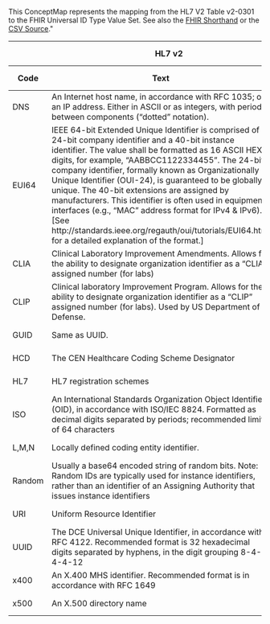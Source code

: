 
This ConceptMap represents the mapping from the HL7 V2 Table v2-0301 to the FHIR Universal ID Type Value Set. See also the <a href='https://github.com/HL7/v2-to-fhir/blob/master/tank/ConceptMap v2-0301 to Universal ID Type.fsh'>FHIR Shorthand</a> or the <a href='https://github.com/HL7/v2-to-fhir/blob/master/mappings/'>CSV Source</a>."
<table class='grid'><thead>
<tr><th colspan='3' style='border-right: 2px solid black;'>HL7 v2</th><th colspan='3' style='border-right: 2px solid black;'>Condition (IF True, args)</th><th colspan='4'>HL7 FHIR</th><th>Comments</th></tr>
<tr><th>Code</th><th>Text</th><th>Computable ANTLR</th><th>Computable FHIRPath</th><th>Code</th><th>&#xA0;</th><th>Display</th><th>Code System</th><th>&#xA0;</th></tr></thead>
<tbody>
<tr><td>DNS</td><td>An Internet host name, in accordance with RFC 1035; or an IP address. Either in ASCII or as integers, with periods between components (“dotted” notation).</td><td style='border-right: 2px'>HL70301</td><td></td><td></td><td style='border-right: 2px'></td><td>DNS</td><td></td><td>An Internet host name, in accordance with RFC 1035; or an IP address. Either in ASCII or as integers, with periods between components (“dotted” notation).</td><td>http://terminology.hl7.org/CodeSystem/v2-0301</td><td></td></tr>
<tr><td>EUI64</td><td>IEEE 64-bit Extended Unique Identifier is comprised of a 24-bit company identifier and a 40-bit instance identifier. The value shall be formatted as 16 ASCII HEX digits, for example, “AABBCC1122334455”. The 24-bit company identifier, formally known as Organizationally Unique Identifier (OUI-24), is guaranteed to be globally unique. The 40-bit extensions are assigned by manufacturers. This identifier is often used in equipment interfaces (e.g., “MAC” address format for IPv4 &amp; IPv6). [See http://standards.ieee.org/regauth/oui/tutorials/EUI64.html for a detailed explanation of the format.]</td><td style='border-right: 2px'>HL70301</td><td></td><td></td><td style='border-right: 2px'></td><td>EUI64</td><td></td><td>IEEE 64-bit Extended Unique Identifier is comprised of a 24-bit company identifier and a 40-bit instance identifier. The value shall be formatted as 16 ASCII HEX digits, for example, “AABBCC1122334455”. The 24-bit company identifier, formally known as Organizationally Unique Identifier (OUI-24), is guaranteed to be globally unique. The 40-bit extensions are assigned by manufacturers. This identifier is often used in equipment interfaces (e.g., “MAC” address format for IPv4 &amp; IPv6). [See http://standards.ieee.org/regauth/oui/tutorials/EUI64.html for a detailed explanation of the format.]</td><td>http://terminology.hl7.org/CodeSystem/v2-0301</td><td></td></tr>
<tr><td>CLIA</td><td>Clinical Laboratory Improvement Amendments. Allows for the ability to designate organization identifier as a “CLIA” assigned number (for labs)</td><td style='border-right: 2px'>HL70301</td><td></td><td></td><td style='border-right: 2px'></td><td>CLIA</td><td></td><td>Clinical Laboratory Improvement Amendments. Allows for the ability to designate organization identifier as a “CLIA” assigned number (for labs)</td><td>http://terminology.hl7.org/CodeSystem/v2-0301</td><td></td></tr>
<tr><td>CLIP</td><td>Clinical laboratory Improvement Program. Allows for the ability to designate organization identifier as a “CLIP” assigned number (for labs). Used by US Department of Defense.</td><td style='border-right: 2px'>HL70301</td><td></td><td></td><td style='border-right: 2px'></td><td>CLIP</td><td></td><td>Clinical laboratory Improvement Program. Allows for the ability to designate organization identifier as a “CLIP” assigned number (for labs). Used by US Department of Defense.</td><td>http://terminology.hl7.org/CodeSystem/v2-0301</td><td></td></tr>
<tr><td>GUID</td><td>Same as UUID.</td><td style='border-right: 2px'>HL70301</td><td></td><td></td><td style='border-right: 2px'></td><td>GUID</td><td></td><td>Same as UUID.</td><td>http://terminology.hl7.org/CodeSystem/v2-0301</td><td></td></tr>
<tr><td>HCD</td><td>The CEN Healthcare Coding Scheme Designator</td><td style='border-right: 2px'>HL70301</td><td></td><td></td><td style='border-right: 2px'></td><td>HCD</td><td></td><td>The CEN Healthcare Coding Scheme Designator</td><td>http://terminology.hl7.org/CodeSystem/v2-0301</td><td></td></tr>
<tr><td>HL7</td><td>HL7 registration schemes</td><td style='border-right: 2px'>HL70301</td><td></td><td></td><td style='border-right: 2px'></td><td>HL7</td><td></td><td>HL7 registration schemes</td><td>http://terminology.hl7.org/CodeSystem/v2-0301</td><td></td></tr>
<tr><td>ISO</td><td>An International Standards Organization Object Identifier (OID), in accordance with ISO/IEC 8824. Formatted as decimal digits separated by periods; recommended limit of 64 characters</td><td style='border-right: 2px'>HL70301</td><td></td><td></td><td style='border-right: 2px'></td><td>ISO</td><td></td><td>An International Standards Organization Object Identifier (OID), in accordance with ISO/IEC 8824. Formatted as decimal digits separated by periods; recommended limit of 64 characters</td><td>http://terminology.hl7.org/CodeSystem/v2-0301</td><td></td></tr>
<tr><td>L,M,N</td><td>Locally defined coding entity identifier.</td><td style='border-right: 2px'>HL70301</td><td></td><td></td><td style='border-right: 2px'></td><td>L,M,N</td><td></td><td>Locally defined coding entity identifier.</td><td>http://terminology.hl7.org/CodeSystem/v2-0301</td><td></td></tr>
<tr><td>Random</td><td>Usually a base64 encoded string of random bits.
 Note: Random IDs are typically used for instance identifiers, rather than an identifier of an Assigning Authority that issues instance identifiers</td><td style='border-right: 2px'>HL70301</td><td></td><td></td><td style='border-right: 2px'></td><td>Random</td><td></td><td>Usually a base64 encoded string of random bits.
 Note: Random IDs are typically used for instance identifiers, rather than an identifier of an Assigning Authority that issues instance identifiers</td><td>http://terminology.hl7.org/CodeSystem/v2-0301</td><td></td></tr>
<tr><td>URI</td><td>Uniform Resource Identifier</td><td style='border-right: 2px'>HL70301</td><td></td><td></td><td style='border-right: 2px'></td><td>URI</td><td></td><td>Uniform Resource Identifier</td><td>http://terminology.hl7.org/CodeSystem/v2-0301</td><td></td></tr>
<tr><td>UUID</td><td>The DCE Universal Unique Identifier, in accordance with RFC 4122. Recommended format is 32 hexadecimal digits separated by hyphens, in the digit grouping 8-4-4-4-12</td><td style='border-right: 2px'>HL70301</td><td></td><td></td><td style='border-right: 2px'></td><td>UUID</td><td></td><td>The DCE Universal Unique Identifier, in accordance with RFC 4122. Recommended format is 32 hexadecimal digits separated by hyphens, in the digit grouping 8-4-4-4-12</td><td>http://terminology.hl7.org/CodeSystem/v2-0301</td><td></td></tr>
<tr><td>x400</td><td>An X.400 MHS identifier. Recommended format is in accordance with RFC 1649</td><td style='border-right: 2px'>HL70301</td><td></td><td></td><td style='border-right: 2px'></td><td>x400</td><td></td><td>An X.400 MHS identifier. Recommended format is in accordance with RFC 1649</td><td>http://terminology.hl7.org/CodeSystem/v2-0301</td><td></td></tr>
<tr><td>x500</td><td>An X.500 directory name</td><td style='border-right: 2px'>HL70301</td><td></td><td></td><td style='border-right: 2px'></td><td>x500</td><td></td><td>An X.500 directory name</td><td>http://terminology.hl7.org/CodeSystem/v2-0301</td><td></td></tr>
</tbody></table>
